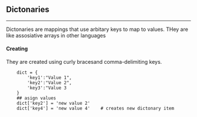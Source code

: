 ##	Dictonaries
***
Dictonaries are mappings that use arbitary keys to map to values.
THey are like assosiative arrays in other languages
####	Creating
They are created using curly bracesand comma-delimiting keys.
```
	dict = {
		'key1':"Value 1",
		'key2':"Value 2",
		'key3':"Value 3
	}
	## asign values
	dict['key2'] = 'new value 2'
	dict['key4'] = 'new value 4' 	# creates new dictonary item
```
